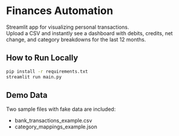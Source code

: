 # Finances Automation

Streamlit app for visualizing personal transactions.  
Upload a CSV and instantly see a dashboard with debits, credits, net change, and category breakdowns for the last 12 months.

## How to Run Locally
```bash
pip install -r requirements.txt  
streamlit run main.py
```

## Demo Data
Two sample files with fake data are included:  
* bank_transactions_example.csv
* category_mappings_example.json
